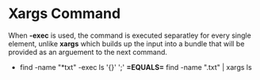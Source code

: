 # Xargs Command

When **-exec** is used, the command is executed separatley for every single element, unlike **xargs** which builds up the input into a bundle that will be provided as an arguement to the next command. 
- find -name "*txt" -exec ls '{}' ';' **=EQUALS=** find -name ".txt" | xargs ls